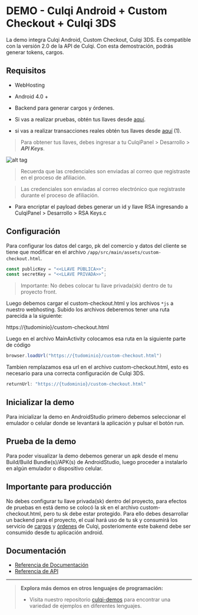 # DEMO - Culqi Android + Custom Checkout + Culqi 3DS

La demo integra Culqi Android, Custom Checkout, Culqi 3DS. Es compatible con la versión 2.0 de la API de Culqi. Con esta demostración, podrás generar tokens, cargos.

## Requisitos

* WebHosting
* Android 4.0 +
* Backend para generar cargos y órdenes.

* Si vas a realizar pruebas, obtén tus llaves desde [aquí](https://integ-panel.culqi.com/#/registro).
* si vas a realizar transacciones reales obtén tus llaves desde [aquí](https://panel.culqi.com/#/registro) (1).

> Para obtener tus llaves, debes ingresar a tu CulqiPanel > Desarrollo > ***API Keys***.

![alt tag](http://i.imgur.com/NhE6mS9.png)

> Recuerda que las credenciales son enviadas al correo que registraste en el proceso de afiliación.

> Las credenciales son enviadas al correo electrónico que registraste durante el proceso de afiliación.

* Para encriptar el payload debes generar un id y llave RSA ingresando a CulqiPanel > Desarrollo > RSA Keys.c

## Configuración

Para configurar los datos del cargo, pk del comercio y datos del cliente se tiene que modificar en el archivo `/app/src/main/assets/custom-checkout.html`.


```js
const publicKey = "<<LLAVE PÚBLICA>>";
const secretKey = "<<LLAVE PRIVADA>>";
```


> Importante: No debes colocar tu llave privada(sk) dentro de tu proyecto front.

Luego debemos cargar el custom-checkout.html y los archivos `*js` a nuestro webhosting.
Subido los archivos deberemos tener una ruta parecida a la siguiente:

https://{tudominio}/custom-checkout.html

Luego en el archivo MainActivity colocamos esa ruta en la siguiente parte de código


```java
browser.loadUrl("https://{tudominio}/custom-checkout.html")
```

Tambien remplazamos esa url en el archivo custom-checkout.html, esto es necesario para una correcta configuración de Culqi 3DS.

```javascript
returnUrl: "https://{tudominio}/custom-checkout.html"
```


## Inicializar la demo

Para inicializar la demo en AndroidStudio primero debemos seleccionar el emulador o celular donde se levantará la aplicación y pulsar el botón run.


## Prueba de la demo

Para poder visualizar la demo debemos generar un apk desde el menu Build/Build Bundle(s)/APK(s) de AndroidStudio, luego proceder a instalarlo en algún emulador o dispositivo celular.

## Importante para producción

No debes configurar tu llave privada(sk) dentro del proyecto, para efectos de pruebas en está demo se colocó la sk en el archivo custom-checkout.html, pero tu sk debe estar protegido.
Para ello debes desarrollar un backend para el proyecto, el cual hará uso de tu sk y consumirá los servicio de [cargos](https://apidocs.culqi.com/#tag/Cargos/operation/crear-cargo) y [órdenes](https://apidocs.culqi.com/#tag/Ordenes/operation/crear-orden) de Culqi, posteriomente este bakend debe ser consumido desde tu aplicación android.

## Documentación

- [Referencia de Documentación](https://docs.culqi.com/)
- [Referencia de API](https://apidocs.culqi.com/)

---

> **Explora más demos en otros lenguajes de programación:**
>
> - Visita nuestro repositorio [culqi-demos](https://github.com/culqi/culqi-demos/?tab=readme-ov-file#lenguajes-de-programación) para encontrar una variedad de ejemplos en diferentes lenguajes.
